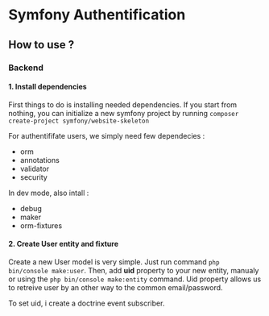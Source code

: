 # Symfony Authentification

## How to use ?

### Backend

#### 1. Install dependencies

First things to do is installing needed dependencies. If you start from nothing, you can initialize a new symfony project by running  ``` composer create-project symfony/website-skeleton ```

For authentififate users, we simply need few dependecies :
  - orm
  - annotations
  - validator
  - security
  
In dev mode, also intall :
  - debug
  - maker
  - orm-fixtures

  
#### 2. Create User entity and fixture

Create a new User model is very simple. Just run command ``` php bin/console make:user ```. Then, add **uid** property to your new entity, manualy or using the ``` php bin/console make:entity ``` command. Uid property allows us to retreive user by an other way to the common email/password.

To set uid, i create a doctrine event subscriber.
